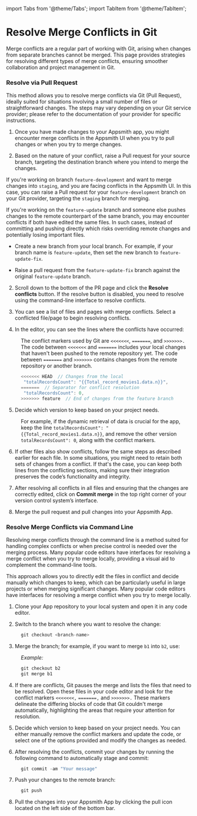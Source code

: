 import Tabs from '@theme/Tabs';
import TabItem from '@theme/TabItem';

# Resolve Merge Conflicts in Git

Merge conflicts are a regular part of working with Git, arising when changes from separate branches cannot be merged. This page provides strategies for resolving different types of merge conflicts, ensuring smoother collaboration and project management in Git.



### Resolve via Pull Request

This method allows you to resolve merge conflicts via Git (Pull Request), ideally suited for situations involving a small number of files or straightforward changes. The steps may vary depending on your Git service provider; please refer to the documentation of your provider for specific instructions.


1. Once you have made changes to your Appsmith app, you might encounter merge conflicts in the Appsmith UI when you try to pull changes or when you try to merge changes.


2. Based on the nature of your conflict, raise a Pull request for your source branch, targeting the destination branch where you intend to merge the changes.

<dd>

<Tabs groupId="method">
  <TabItem value="separate" label="Branch Merge Conflicts">

<dd>

   <ZoomImage src="/img/1-merge-error-git.png" alt="" caption=""/>

   </dd>
   
If you're working on branch `feature-development` and want to merge changes into `staging`, and you are facing conflicts in the Appsmith UI. In this case, you can raise a Pull request for your `feature-development` branch on your Git provider, targeting the `staging` branch for merging.


  </TabItem>
  <TabItem value="Remote" label="Remote Branch Conflicts">

  If you're working on the `feature-update` branch and someone else pushes changes to the remote counterpart of the same branch, you may encounter conflicts if both have edited the same files. In such cases, instead of committing and pushing directly which risks overriding remote changes and potentially losing important files.

  <dd>

   <ZoomImage src="/img/1branch-issue-git.png" alt="" caption=""/>

   </dd>


   - Create a new branch from your local branch. For example, if your branch name is `feature-update`, then set the new branch to `feature-update-fix`. 

   - Raise a pull request from the `feature-update-fix` branch against the original `feature-update` branch.

  </TabItem>
</Tabs>





</dd>


2. Scroll down to the bottom of the PR page and click the **Resolve conflicts** button. If the resolve button is disabled, you need to resolve using the command-line interface to resolve conflicts.

<dd>

<ZoomImage src="/img/conflicts-git-ui.png" alt="" caption=""/>

</dd>

3. You can see a list of files and pages with merge conflicts. Select a conflicted file/page to begin resolving conflicts.


4. In the editor, you can see the lines where the conflicts have occurred:

<dd>

The conflict markers used by Git are `<<<<<<<`, `=======`, and `>>>>>>>.` The code between `<<<<<<<` and `=======` includes your local changes that haven't been pushed to the remote repository yet. The code between `=======` and `>>>>>>>` contains changes from the remote repository or another branch.

```js
<<<<<<< HEAD  // Changes from the local
 "totalRecordsCount": "{{Total_record_movies1.data.n}}", 
=======  // Separator for conflict resolution
 "totalRecordsCount": 0, 
>>>>>>> feature  // End of changes from the feature branch
```
</dd>

5. Decide which version to keep based on your project needs. 

<dd>

For example, if the dynamic retrieval of data is crucial for the app, keep the line `totalRecordsCount": "{{Total_record_movies1.data.n}}`,  and remove the other version `totalRecordsCount": 0`, along with the conflict markers.

</dd>


6. If other files also show conflicts, follow the same steps as described earlier for each file. In some situations, you might need to retain both sets of changes from a conflict. If that's the case, you can keep both lines from the conflicting sections, making sure their integration preserves the code’s functionality and integrity.

7. After resolving all conflicts in all files and ensuring that the changes are correctly edited, click on **Commit merge** in the top right corner of your version control system’s interface. 

8. Merge the pull request and pull changes into your Appsmith App.




### Resolve Merge Conflicts via Command Line

Resolving merge conflicts through the command line is a method suited for handling complex conflicts or when precise control is needed over the merging process. Many popular code editors have interfaces for resolving a merge conflict when you try to merge locally, providing a visual aid to complement the command-line tools.

This approach allows you to directly edit the files in conflict and decide manually which changes to keep, which can be particularly useful in large projects or when merging significant changes.
Many popular code editors have interfaces for resolving a merge conflict when you try to merge locally.


1. Clone your App repository to your local system and open it in any code editor.

2. Switch to the branch where you want to resolve the change:

<dd>

```js
git checkout <branch-name>
```

</dd>

3. Merge the branch; for example, if you want to merge `b1` into `b2`, use:

<dd>

*Example:*

```js
git checkout b2
git merge b1
```

</dd>

4. If there are conflicts, Git pauses the merge and lists the files that need to be resolved. Open these files in your code editor and look for the conflict markers `<<<<<<<,` `=======,` and `>>>>>>>.` These markers delineate the differing blocks of code that Git couldn't merge automatically, highlighting the areas that require your attention for resolution.

5. Decide which version to keep based on your project needs. You can either manually remove the conflict markers and update the code, or select one of the options provided and modify the changes as needed.

<dd>

<ZoomImage src="/img/vs-code-git.png" alt="" caption=""/>

</dd>

6. After resolving the conflicts, commit your changes by running the following command to automatically stage and commit:


<dd>

```js
git commit -am "Your message"
```

</dd>

7. Push your changes to the remote branch:

<dd>

```js
git push
```


</dd>

8. Pull the changes into your Appsmith App by clicking the pull icon located on the left side of the bottom bar.

